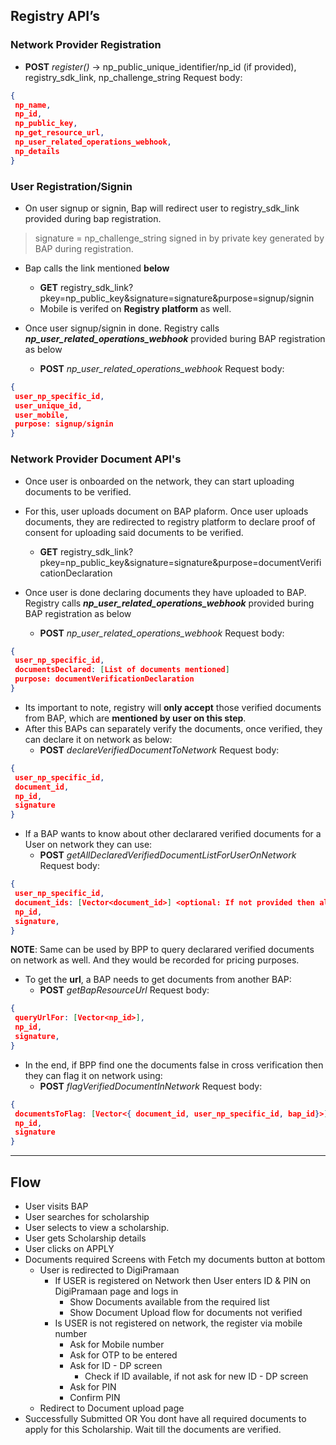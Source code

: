 ## **Registry API’s**
### Network Provider Registration
- **POST** *register()* ->  np_public_unique_identifier/np_id (if provided), registry_sdk_link, np_challenge_string
Request body:
```json
{
 np_name,
 np_id,
 np_public_key,
 np_get_resource_url,
 np_user_related_operations_webhook,
 np_details
}

```

### User Registration/Signin
- On user signup or signin, Bap will redirect user to registry_sdk_link provided during bap registration.

> signature = np_challenge_string signed in by private key generated by BAP during registration.

- Bap calls the link mentioned **below**
	- **GET** registry_sdk_link?pkey=np_public_key&signature=signature&purpose=signup/signin
	- Mobile is verifed on **Registry platform** as well.

- Once user signup/signin in done. Registry calls ***np_user_related_operations_webhook*** provided buring BAP registration as below
	 - **POST** *np_user_related_operations_webhook*
Request body:
```json
{
 user_np_specific_id,
 user_unique_id,
 user_mobile,
 purpose: signup/signin
}
```

### Network Provider Document API's
- Once user is onboarded on the network, they can start uploading documents to be verified.
- For this, user uploads document on BAP plaform. Once user uploads documents, they are redirected to registry platform to declare proof of consent for uploading said documents to be verified.
	- **GET** registry_sdk_link?pkey=np_public_key&signature=signature&purpose=documentVerificationDeclaration

- Once user is done declaring documents they have uploaded to BAP.  Registry calls ***np_user_related_operations_webhook*** provided buring BAP registration as below
	 - **POST** *np_user_related_operations_webhook*
Request body:
```json
{
 user_np_specific_id,
 documentsDeclared: [List of documents mentioned]
 purpose: documentVerificationDeclaration
}
```
- Its important to note, registry will **only accept** those verified documents from BAP, which are **mentioned by user on this step**.
- After this BAPs can separately verify the documents, once verified, they can declare it on network as below:
	 - **POST** *declareVerifiedDocumentToNetwork*
Request body:
```json
{
 user_np_specific_id,
 document_id,
 np_id,
 signature
}
```
- If a BAP wants to know about other declarared verified documents for a User on network they can use:
	 - **POST** *getAllDeclaredVerifiedDocumentListForUserOnNetwork*
Request body:
```json
{
 user_np_specific_id,
 document_ids: [Vector<document_id>] <optional: If not provided then all will be returned>,
 np_id,
 signature,
}
```
**NOTE**: Same can be used by BPP to query declarared verified documents on network as well. And they would be recorded for pricing purposes.
- To get the **url**, a BAP needs to get documents from another BAP:
	 - **POST** *getBapResourceUrl*
Request body:
```json
{
 queryUrlFor: [Vector<np_id>],
 np_id,
 signature,
}
```
- In the end, if BPP find one the documents false in cross verification then they can flag it on network using:
	 - **POST** *flagVerifiedDocumentInNetwork*
Request body:
```json
{
 documentsToFlag: [Vector<{ document_id, user_np_specific_id, bap_id}>],
 np_id,
 signature
}
```

------------
## **Flow**
- User visits BAP 
- User searches for scholarship
- User selects to view a scholarship.
- User gets Scholarship details 
- User clicks on APPLY
- Documents required Screens with Fetch my documents button at bottom 
	- User is redirected to DigiPramaan 
		- If USER is registered on Network then User enters ID & PIN on DigiPramaan page and logs in 
			- Show Documents available from the required list 
			- Show Document Upload flow for documents not verified 
		- Is USER is not registered on network, the register via mobile number 
			- Ask for Mobile number 
			- Ask for OTP to be entered
			- Ask for ID - DP screen
				- Check if ID available, if not ask for new ID - DP screen
			- Ask for PIN
			- Confirm PIN 
	- Redirect to Document upload page
- Successfully Submitted OR You dont have all required documents to apply for this Scholarship. Wait till the documents are verified. 
